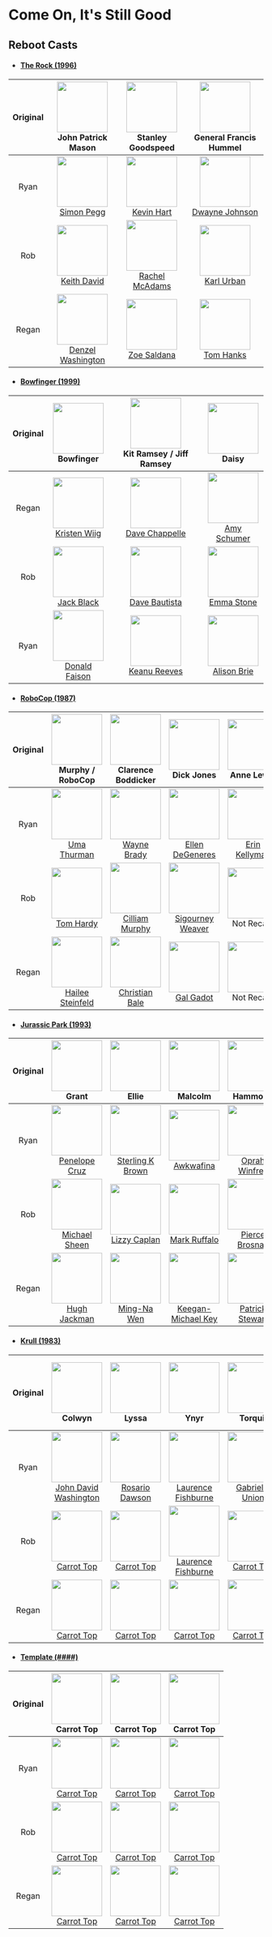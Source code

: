 # Come On, It's Still Good

## Reboot Casts

* #### [The Rock (1996)](https://www.imdb.com/title/tt0117500/)

|Original|<img src="https://m.media-amazon.com/images/M/MV5BMTgwNDY5NzcxNV5BMl5BanBnXkFtZTYwMDU4NDc3._V1_UX100_CR0,0,100,100_AL_.jpg" width="100"><br>John Patrick Mason|<img src="https://m.media-amazon.com/images/M/MV5BMTYyNzYyMDg0OF5BMl5BanBnXkFtZTYwMjU4NDc3._V1_UX100_CR0,0,100,100_AL_.jpg" width="100"><br>Stanley Goodspeed|<img src="https://m.media-amazon.com/images/M/MV5BMjAyNzAzNjg1OV5BMl5BanBnXkFtZTYwNTU4NDc3._V1_UX100_CR0,0,100,100_AL_.jpg" width="100"><br>General Francis Hummel|
|:--:|:--:|:--:|:--:|
|Ryan|<img src="https://m.media-amazon.com/images/M/MV5BNzMwODE1NjA3OV5BMl5BanBnXkFtZTgwNTY5MzM2OTE@._V1_UX214_CR0,0,214,317_AL_.jpg" width="100"><br>[Simon Pegg](https://www.imdb.com/name/nm0670408/)|<img src="https://m.media-amazon.com/images/M/MV5BMTY4OTAxMjkxN15BMl5BanBnXkFtZTgwODg5MzYyMTE@._V1_SY1000_CR0,0,665,1000_AL_.jpg" width="100"><br>[Kevin Hart](https://www.imdb.com/name/nm0366389/)|<img src="https://m.media-amazon.com/images/M/MV5BMTkyNDQ3NzAxM15BMl5BanBnXkFtZTgwODIwMTQ0NTE@._V1_UX214_CR0,0,214,317_AL_.jpg" width="100"><br>[Dwayne Johnson](https://www.imdb.com/name/nm0425005/)|
|Rob|<img src="https://m.media-amazon.com/images/M/MV5BMTI5OTU4ODI1MF5BMl5BanBnXkFtZTcwMjU1NjkyNA@@._V1_UY317_CR19,0,214,317_AL_.jpg" width="100"><br>[Keith David](https://www.imdb.com/name/nm0202966/)|<img src="https://m.media-amazon.com/images/M/MV5BMTY5ODcxMDU4NV5BMl5BanBnXkFtZTcwMjAzNjQyNQ@@._V1_UY317_CR2,0,214,317_AL_.jpg" width="100"><br>[Rachel McAdams](https://www.imdb.com/name/nm1046097/)|<img src="https://m.media-amazon.com/images/M/MV5BMTU2Njg3MDgyN15BMl5BanBnXkFtZTcwNjgyNTA4Mg@@._V1_UY317_CR5,0,214,317_AL_.jpg" width="100"><br>[Karl Urban](https://www.imdb.com/name/nm0881631/)|
|Regan|<img src="https://m.media-amazon.com/images/M/MV5BMjE5NDU2Mzc3MV5BMl5BanBnXkFtZTcwNjAwNTE5OQ@@._V1_UY317_CR12,0,214,317_AL_.jpg" width="100"><br>[Denzel Washington](https://www.imdb.com/name/nm0000243/)|<img src="https://m.media-amazon.com/images/M/MV5BMTM2MjIwOTc0Nl5BMl5BanBnXkFtZTcwNzQ5ODM1Mw@@._V1_UX214_CR0,0,214,317_AL_.jpg" width="100"><br>[Zoe Saldana](https://www.imdb.com/name/nm0757855/)|<img src="https://m.media-amazon.com/images/M/MV5BMTQ2MjMwNDA3Nl5BMl5BanBnXkFtZTcwMTA2NDY3NQ@@._V1_UY317_CR2,0,214,317_AL_.jpg" width="100"><br>[Tom Hanks](https://www.imdb.com/name/nm0000158/)|

* #### [Bowfinger (1999)](https://www.imdb.com/title/tt0131325/)

|Original|<img src="https://m.media-amazon.com/images/M/MV5BMTY0MTIyOTkyMF5BMl5BanBnXkFtZTYwNzE0Mjg0._V1_.jpg" width="100"><br>Bowfinger|<img src="https://m.media-amazon.com/images/M/MV5BMjA4OTczOTQ4MF5BMl5BanBnXkFtZTYwNTQxMTI1._V1_.jpg" width="100"><br>Kit Ramsey / Jiff Ramsey|<img src="https://m.media-amazon.com/images/M/MV5BMTk3Mjk2Mjg1Ml5BMl5BanBnXkFtZTYwOTExMTI1._V1_.jpg" width="100"><br>Daisy|
|:--:|:--:|:--:|:--:|
|Regan|<img src="https://m.media-amazon.com/images/M/MV5BMTg5MTA0MDA5NF5BMl5BanBnXkFtZTgwODMyMjA1NzE@._V1_UY317_CR1,0,214,317_AL_.jpg" width="100"><br>[Kristen Wiig](https://www.imdb.com/name/nm1325419/)|<img src="https://m.media-amazon.com/images/M/MV5BOTIyMjgzMjczNV5BMl5BanBnXkFtZTYwNjM4NzUz._V1_UY317_CR5,0,214,317_AL_.jpg" width="100"><br>[Dave Chappelle](https://www.imdb.com/name/nm0152638/)|<img src="https://m.media-amazon.com/images/M/MV5BOTQ3MDc1MTI2Nl5BMl5BanBnXkFtZTcwMzYxMDgzOQ@@._V1_UY317_CR37,0,214,317_AL_.jpg" width="100"><br>[Amy Schumer](https://www.imdb.com/name/nm2154960/)|
|Rob|<img src="https://m.media-amazon.com/images/M/MV5BYTFiMWNlNmItMDRiYy00NzA4LWE5YjItZmViNWQ2NzhhOWZlXkEyXkFqcGdeQXVyMTA2Mjc5ODMy._V1_UY317_CR16,0,214,317_AL_.jpg" width="100"><br>[Jack Black](https://www.imdb.com/name/nm0085312/)|<img src="https://m.media-amazon.com/images/M/MV5BMTUzOTMxMjM2Ml5BMl5BanBnXkFtZTcwOTEyMTA1Nw@@._V1_SY1000_CR0,0,666,1000_AL_.jpg" width="100"><br>[Dave Bautista](https://www.imdb.com/name/nm1176985/)|<img src="https://m.media-amazon.com/images/M/MV5BMjI4NjM1NDkyN15BMl5BanBnXkFtZTgwODgyNTY1MjE@._V1_UX214_CR0,0,214,317_AL_.jpg" width="100"><br>[Emma Stone](https://www.imdb.com/name/nm1297015/)|
|Ryan|<img src="https://m.media-amazon.com/images/M/MV5BMTQ1NDQ2MzA2NV5BMl5BanBnXkFtZTcwODQ0MzUwNA@@._V1_UY317_CR9,0,214,317_AL_.jpg" width="100"><br>[Donald Faison](https://www.imdb.com/name/nm0265668/)|<img src="https://m.media-amazon.com/images/M/MV5BNjUxNDcwMTg4Ml5BMl5BanBnXkFtZTcwMjU4NDYyOA@@._V1_UY317_CR15,0,214,317_AL_.jpg" width="100"><br>[Keanu Reeves](https://www.imdb.com/name/nm0000206/)|<img src="https://m.media-amazon.com/images/M/MV5BMjJkNDg5ZDctM2RlZS00NjFmLTkxZjktMWE5NGQzMDg4NDFhXkEyXkFqcGdeQXVyMTMwMDM1OTQ@._V1_UY317_CR8,0,214,317_AL_.jpg" width="100"><br>[Alison Brie](https://www.imdb.com/name/nm1555340/)|

* #### [RoboCop (1987)](https://www.imdb.com/title/tt0093870/)

|Original|<img src="https://m.media-amazon.com/images/M/MV5BMjA5MjcwOTAyOV5BMl5BanBnXkFtZTYwMjU3MzI3._V1_.jpg" width="100"><br>Murphy / RoboCop|<img src="https://m.media-amazon.com/images/M/MV5BMTMwODE3MDk3OF5BMl5BanBnXkFtZTcwMzMwODU2NA@@._V1_SY1000_CR0,0,671,1000_AL_.jpg" width="100"><br>Clarence Boddicker|<img src="https://i.imgur.com/r9lrSl7.jpg" width="100"><br>Dick Jones|<img src="https://m.media-amazon.com/images/M/MV5BMTc5OTc3OTI4OF5BMl5BanBnXkFtZTYwODU3MzI3._V1_.jpg" width="100"><br>Anne Lewis|<img src="https://i.imgur.com/QCxp2by.jpg" width="100"><br>Bob Morton|
|:--:|:--:|:--:|:--:|:--:|:--:|
|Ryan|<img src="https://m.media-amazon.com/images/M/MV5BMjMxNzk1MTQyMl5BMl5BanBnXkFtZTgwMDIzMDEyMTE@._V1_SY1000_CR0,0,665,1000_AL_.jpg" width="100"><br>[Uma Thurman](https://www.imdb.com/name/nm0000235/)|<img src="https://m.media-amazon.com/images/M/MV5BMTU0MzM1NjEyMl5BMl5BanBnXkFtZTcwMjExMDM2NQ@@._V1_SY1000_CR0,0,725,1000_AL_.jpg" width="100"><br>[Wayne Brady](https://www.imdb.com/name/nm0103750/)|<img src="https://m.media-amazon.com/images/M/MV5BNDAwMzAyNDEzMV5BMl5BanBnXkFtZTcwMDU3MTAxMw@@._V1_.jpg" width="100"><br>[Ellen DeGeneres](https://www.imdb.com/name/nm0001122/)|<img src="https://m.media-amazon.com/images/M/MV5BMTcwMzAxMTgwOF5BMl5BanBnXkFtZTgwMzEyOTA2NTM@._V1_SY1000_CR0,0,862,1000_AL_.jpg" width="100"><br>[Erin Kellyman](https://www.imdb.com/name/nm7210986/)|<img src="https://m.media-amazon.com/images/M/MV5BNzg0MzA4MTY5M15BMl5BanBnXkFtZTcwODg2MTIwOQ@@._V1_SY1000_CR0,0,688,1000_AL_.jpg" width="100"><br>[Jon Hamm](https://www.imdb.com/name/nm0358316/)|
|Rob|<img src="https://m.media-amazon.com/images/M/MV5BMTQ3ODEyNjA4Nl5BMl5BanBnXkFtZTgwMTE4ODMyMjE@._V1_SY1000_CR0,0,666,1000_AL_.jpg" width="100"><br>[Tom Hardy](https://www.imdb.com/name/nm0362766/)|<img src="https://m.media-amazon.com/images/M/MV5BMTUzMjg1NzIyOV5BMl5BanBnXkFtZTYwMzg2Mjgy._V1_.jpg" width="100"><br>[Cilliam Murphy](https://www.imdb.com/name/nm0614165/)|<img src="https://m.media-amazon.com/images/M/MV5BMTk1MTcyNTE3OV5BMl5BanBnXkFtZTcwMTA0MTMyMw@@._V1_.jpg" width="100"><br>[Sigourney Weaver](https://www.imdb.com/name/nm0000244/)|<img src="https://i.imgur.com/EZYs7EI.jpg" width="100"><br>Not Recast|<img src="https://i.imgur.com/EZYs7EI.jpg" width="100"><br>Not Recast|
|Regan|<img src="https://m.media-amazon.com/images/M/MV5BMGFmZDVhZDUtZWIyNC00NzBjLTg0ZGEtY2FhMjJlZWJhZjBlXkEyXkFqcGdeQXVyMTcwNzE4OTI@._V1_SY1000_SX1000_AL_.jpg" width="100"><br>[Hailee Steinfeld](https://www.imdb.com/name/nm2794962/)|<img src="https://m.media-amazon.com/images/M/MV5BMTkxMzk4MjQ4MF5BMl5BanBnXkFtZTcwMzExODQxOA@@._V1_SY1000_CR0,0,665,1000_AL_.jpg" width="100"><br>[Christian Bale](https://www.imdb.com/name/nm0000288/)|<img src="https://m.media-amazon.com/images/M/MV5BMjUzZTJmZDItODRjYS00ZGRhLTg2NWQtOGE0YjJhNWVlMjNjXkEyXkFqcGdeQXVyMTg4NDI0NDM@._V1_.jpg" width="100"><br>[Gal Gadot](https://www.imdb.com/name/nm2933757/)|<img src="https://i.imgur.com/EZYs7EI.jpg" width="100"><br>Not Recast|<img src="https://i.imgur.com/EZYs7EI.jpg" width="100"><br>Not Recast|

* #### [Jurassic Park (1993)](https://www.imdb.com/title/tt0107290/)

|Original|<img src="https://m.media-amazon.com/images/M/MV5BMjUyMTU0MzA0MF5BMl5BanBnXkFtZTgwNTA4MTQ4NjM@._V1_SY1000_CR0,0,666,1000_AL_.jpg" width="100"><br>Grant|<img src="https://m.media-amazon.com/images/M/MV5BMjI3NzY0MDQxMF5BMl5BanBnXkFtZTcwNzMwMzcyNw@@._V1_SY1000_CR0,0,666,1000_AL_.jpg" width="100"><br>Ellie|<img src="https://m.media-amazon.com/images/M/MV5BY2ViNDIwNmUtZGQ5Ni00MDYxLWI5YTktNWU1NGRlYWQ1ZDg0XkEyXkFqcGdeQXVyOTAyMDgxODQ@._V1_.jpg" width="100"><br>Malcolm|<img src="https://m.media-amazon.com/images/M/MV5BMTkwMDQzMTAwN15BMl5BanBnXkFtZTcwNTI4NTgwMw@@._V1_SY1000_CR0,0,981,1000_AL_.jpg" width="100"><br>Hammond|
|:--:|:--:|:--:|:--:|:--:|
|Ryan|<img src="https://m.media-amazon.com/images/M/MV5BMTM0Mzc1MTc2OF5BMl5BanBnXkFtZTcwMzE4MzQxMw@@._V1_.jpg" width="100"><br>[Penelope Cruz](https://www.imdb.com/name/nm0004851/)|<img src="https://m.media-amazon.com/images/M/MV5BZmEzNmExM2ItNzg5Zi00NGRjLWI1NTEtMmQ5MGMwNjFlNWFhL2ltYWdlXkEyXkFqcGdeQXVyMTM0MzI5Nzc@._V1_SY1000_CR0,0,666,1000_AL_.jpg" width="100"><br>[Sterling K Brown](https://www.imdb.com/name/nm1250791/)|<img src="https://m.media-amazon.com/images/M/MV5BMTU0NTUwNjkyN15BMl5BanBnXkFtZTgwMjM0NzEzMTI@._V1_SY1000_CR0,0,719,1000_AL_.jpg" width="100"><br>[Awkwafina](https://www.imdb.com/name/nm5377144/)|<img src="https://m.media-amazon.com/images/M/MV5BMTgzODE3MzYxNF5BMl5BanBnXkFtZTYwMzEyNjc4._V1_.jpg" width="100"><br>[Oprah Winfrey](https://www.imdb.com/name/nm0001856/)|
|Rob|<img src="https://m.media-amazon.com/images/M/MV5BMTg0MjI4NjY2M15BMl5BanBnXkFtZTcwOTgwNjQzMg@@._V1_.jpg" width="100"><br>[Michael Sheen](https://www.imdb.com/name/nm0790688/)|<img src="https://m.media-amazon.com/images/M/MV5BMjA1MDgxNDU0Nl5BMl5BanBnXkFtZTgwNjk4NTgwMTE@._V1_SY1000_CR0,0,798,1000_AL_.jpg" width="100"><br>[Lizzy Caplan](https://www.imdb.com/name/nm0135221/)|<img src="https://m.media-amazon.com/images/M/MV5BNDQyNzMzZTMtYjlkNS00YzFhLWFhMTctY2M4YmQ1NmRhODBkXkEyXkFqcGdeQXVyNjcyNzgyOTE@._V1_.jpg" width="100"><br>[Mark Ruffalo](https://www.imdb.com/name/nm0749263/)|<img src="https://m.media-amazon.com/images/M/MV5BMTMwMjMxNzM4OV5BMl5BanBnXkFtZTcwNDM5NzkxMw@@._V1_.jpg" width="100"><br>[Pierce Brosnan](https://www.imdb.com/name/nm0000112/)|
|Regan|<img src="https://m.media-amazon.com/images/M/MV5BNDExMzIzNjk3Nl5BMl5BanBnXkFtZTcwOTE4NDU5OA@@._V1_SY1000_CR0,0,665,1000_AL_.jpg" width="100"><br>[Hugh Jackman](https://www.imdb.com/name/nm0413168/)|<img src="https://m.media-amazon.com/images/M/MV5BMTIyNjUwNTk3OV5BMl5BanBnXkFtZTcwOTE4NTMzMQ@@._V1_.jpg" width="100"><br>[Ming-Na Wen](https://www.imdb.com/name/nm0001840/)|<img src="https://m.media-amazon.com/images/M/MV5BZmI1MDdjZTAtMzBiMy00M2Q2LTk5YjAtOWJkMGYwODE2OGViXkEyXkFqcGdeQXVyNzMxMTU2Mg@@._V1_.jpg" width="100"><br>[Keegan-Michael Key](https://www.imdb.com/name/nm1221047/)|<img src="https://m.media-amazon.com/images/M/MV5BMTc0MzU5ODQ5OF5BMl5BanBnXkFtZTYwODIwODk1._V1_.jpg" width="100"><br>[Patrick Stewart](https://www.imdb.com/name/nm0001772/)|

* #### [Krull (1983)](https://www.imdb.com/title/tt0085811/)

|Original|<img src="https://i.imgur.com/QeMKUCY.jpg" width="100"><br>Colwyn|<img src="https://m.media-amazon.com/images/M/MV5BNTBlOTVlMjItOGYwOS00NjVjLWE4OGEtOTA0MTYzM2MzMWQ1XkEyXkFqcGdeQXVyNTk5NzQ5Ng@@._V1_UX1000_.jpg" width="100"><br>Lyssa|<img src="https://i.imgur.com/utc8Wgg.jpg" width="100"><br>Ynyr|<img src="https://i.imgur.com/jedDwsA.jpg" width="100"><br>Torquil|<img src="https://i.imgur.com/bfuIB9o.png" width="100"><br>Ergo|<img src="https://m.media-amazon.com/images/M/MV5BNjM2OGE5NmItMTU5Mi00OTBhLTk1N2YtYzViZjRhMzBhMTRkXkEyXkFqcGdeQXVyMjUyNDk2ODc@._V1_UX1000_.jpg" width="100"><br>Rell the Cyclops|
|:--:|:--:|:--:|:--:|:--:|:--:|:--:|
|Ryan|<img src="https://m.media-amazon.com/images/M/MV5BOTY4NDcyNDM5OF5BMl5BanBnXkFtZTgwMjk4Mzk0NTM@._V1_UX1000_.jpg" width="100"><br>[John David Washington](https://www.imdb.com/name/nm0913475/)|<img src="https://m.media-amazon.com/images/M/MV5BMTk1NjQ3NTYyNF5BMl5BanBnXkFtZTcwODU4NzQ4NQ@@._V1_UX1000_.jpg" width="100"><br>[Rosario Dawson](https://www.imdb.com/name/nm0206257/)|<img src="https://m.media-amazon.com/images/M/MV5BMTc0NjczNDc1MV5BMl5BanBnXkFtZTYwMDU0Mjg1._V1_UX1000_.jpg" width="100"><br>[Laurence Fishburne](https://www.imdb.com/name/nm0000401/)|<img src="https://m.media-amazon.com/images/M/MV5BMTkwNjUzMDM2Nl5BMl5BanBnXkFtZTcwNDgyMDY4Mg@@._V1_UX1000_.jpg" width="100"><br>[Gabrielle Union](https://www.imdb.com/name/nm0005517/)|<img src="https://m.media-amazon.com/images/M/MV5BMTUyODI3MDg1OF5BMl5BanBnXkFtZTgwMjc5NTc5MDI@._V1_UX1000_.jpg" width="100"><br>[Issa Rae](https://www.imdb.com/name/nm4793987/)|<img src="https://m.media-amazon.com/images/M/MV5BMTQzMDI3NTg2OV5BMl5BanBnXkFtZTcwNTgwMzg5Mg@@._V1_UX1000_.jpg" width="100"><br>[Forest Whitaker](https://www.imdb.com/name/nm0001845/)|
|Rob|<img src="https://m.media-amazon.com/images/M/MV5BMjA3MTIwMjY1Nl5BMl5BanBnXkFtZTYwMjkyNzk0._V1_UX214_CR0,0,214,317_AL_.jpg" width="100"><br>[Carrot Top](https://www.imdb.com/name/nm0005488/)|<img src="https://m.media-amazon.com/images/M/MV5BMjA3MTIwMjY1Nl5BMl5BanBnXkFtZTYwMjkyNzk0._V1_UX214_CR0,0,214,317_AL_.jpg" width="100"><br>[Carrot Top](https://www.imdb.com/name/nm0005488/)|<img src="https://m.media-amazon.com/images/M/MV5BMTc0NjczNDc1MV5BMl5BanBnXkFtZTYwMDU0Mjg1._V1_UX1000_.jpg" width="100"><br>[Laurence Fishburne](https://www.imdb.com/name/nm0000401/)|<img src="https://m.media-amazon.com/images/M/MV5BMjA3MTIwMjY1Nl5BMl5BanBnXkFtZTYwMjkyNzk0._V1_UX214_CR0,0,214,317_AL_.jpg" width="100"><br>[Carrot Top](https://www.imdb.com/name/nm0005488/)|<img src="https://m.media-amazon.com/images/M/MV5BMjA3MTIwMjY1Nl5BMl5BanBnXkFtZTYwMjkyNzk0._V1_UX214_CR0,0,214,317_AL_.jpg" width="100"><br>[Carrot Top](https://www.imdb.com/name/nm0005488/)|<img src="https://m.media-amazon.com/images/M/MV5BMjA3MTIwMjY1Nl5BMl5BanBnXkFtZTYwMjkyNzk0._V1_UX214_CR0,0,214,317_AL_.jpg" width="100"><br>[Carrot Top](https://www.imdb.com/name/nm0005488/)|
|Regan|<img src="https://m.media-amazon.com/images/M/MV5BMjA3MTIwMjY1Nl5BMl5BanBnXkFtZTYwMjkyNzk0._V1_UX214_CR0,0,214,317_AL_.jpg" width="100"><br>[Carrot Top](https://www.imdb.com/name/nm0005488/)|<img src="https://m.media-amazon.com/images/M/MV5BMjA3MTIwMjY1Nl5BMl5BanBnXkFtZTYwMjkyNzk0._V1_UX214_CR0,0,214,317_AL_.jpg" width="100"><br>[Carrot Top](https://www.imdb.com/name/nm0005488/)|<img src="https://m.media-amazon.com/images/M/MV5BMjA3MTIwMjY1Nl5BMl5BanBnXkFtZTYwMjkyNzk0._V1_UX214_CR0,0,214,317_AL_.jpg" width="100"><br>[Carrot Top](https://www.imdb.com/name/nm0005488/)|<img src="https://m.media-amazon.com/images/M/MV5BMjA3MTIwMjY1Nl5BMl5BanBnXkFtZTYwMjkyNzk0._V1_UX214_CR0,0,214,317_AL_.jpg" width="100"><br>[Carrot Top](https://www.imdb.com/name/nm0005488/)|<img src="https://m.media-amazon.com/images/M/MV5BMjA3MTIwMjY1Nl5BMl5BanBnXkFtZTYwMjkyNzk0._V1_UX214_CR0,0,214,317_AL_.jpg" width="100"><br>[Carrot Top](https://www.imdb.com/name/nm0005488/)|<img src="https://m.media-amazon.com/images/M/MV5BMjA3MTIwMjY1Nl5BMl5BanBnXkFtZTYwMjkyNzk0._V1_UX214_CR0,0,214,317_AL_.jpg" width="100"><br>[Carrot Top](https://www.imdb.com/name/nm0005488/)|

* #### [Template (####)](https://www.imdb.com/title/tt0118836/)

|Original|<img src="https://m.media-amazon.com/images/M/MV5BMjA3MTIwMjY1Nl5BMl5BanBnXkFtZTYwMjkyNzk0._V1_UX214_CR0,0,214,317_AL_.jpg" width="100"><br>Carrot Top|<img src="https://m.media-amazon.com/images/M/MV5BMjA3MTIwMjY1Nl5BMl5BanBnXkFtZTYwMjkyNzk0._V1_UX214_CR0,0,214,317_AL_.jpg" width="100"><br>Carrot Top|<img src="https://m.media-amazon.com/images/M/MV5BMjA3MTIwMjY1Nl5BMl5BanBnXkFtZTYwMjkyNzk0._V1_UX214_CR0,0,214,317_AL_.jpg" width="100"><br>Carrot Top|
|:--:|:--:|:--:|:--:|
|Ryan|<img src="https://m.media-amazon.com/images/M/MV5BMjA3MTIwMjY1Nl5BMl5BanBnXkFtZTYwMjkyNzk0._V1_UX214_CR0,0,214,317_AL_.jpg" width="100"><br>[Carrot Top](https://www.imdb.com/name/nm0005488/)|<img src="https://m.media-amazon.com/images/M/MV5BMjA3MTIwMjY1Nl5BMl5BanBnXkFtZTYwMjkyNzk0._V1_UX214_CR0,0,214,317_AL_.jpg" width="100"><br>[Carrot Top](https://www.imdb.com/name/nm0005488/)|<img src="https://m.media-amazon.com/images/M/MV5BMjA3MTIwMjY1Nl5BMl5BanBnXkFtZTYwMjkyNzk0._V1_UX214_CR0,0,214,317_AL_.jpg" width="100"><br>[Carrot Top](https://www.imdb.com/name/nm0005488/)|
|Rob|<img src="https://m.media-amazon.com/images/M/MV5BMjA3MTIwMjY1Nl5BMl5BanBnXkFtZTYwMjkyNzk0._V1_UX214_CR0,0,214,317_AL_.jpg" width="100"><br>[Carrot Top](https://www.imdb.com/name/nm0005488/)|<img src="https://m.media-amazon.com/images/M/MV5BMjA3MTIwMjY1Nl5BMl5BanBnXkFtZTYwMjkyNzk0._V1_UX214_CR0,0,214,317_AL_.jpg" width="100"><br>[Carrot Top](https://www.imdb.com/name/nm0005488/)|<img src="https://m.media-amazon.com/images/M/MV5BMjA3MTIwMjY1Nl5BMl5BanBnXkFtZTYwMjkyNzk0._V1_UX214_CR0,0,214,317_AL_.jpg" width="100"><br>[Carrot Top](https://www.imdb.com/name/nm0005488/)|
|Regan|<img src="https://m.media-amazon.com/images/M/MV5BMjA3MTIwMjY1Nl5BMl5BanBnXkFtZTYwMjkyNzk0._V1_UX214_CR0,0,214,317_AL_.jpg" width="100"><br>[Carrot Top](https://www.imdb.com/name/nm0005488/)|<img src="https://m.media-amazon.com/images/M/MV5BMjA3MTIwMjY1Nl5BMl5BanBnXkFtZTYwMjkyNzk0._V1_UX214_CR0,0,214,317_AL_.jpg" width="100"><br>[Carrot Top](https://www.imdb.com/name/nm0005488/)|<img src="https://m.media-amazon.com/images/M/MV5BMjA3MTIwMjY1Nl5BMl5BanBnXkFtZTYwMjkyNzk0._V1_UX214_CR0,0,214,317_AL_.jpg" width="100"><br>[Carrot Top](https://www.imdb.com/name/nm0005488/)|
